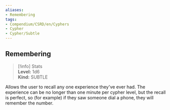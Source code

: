```yaml
---
aliases:
- Remembering
tags:
- Compendium/CSRD/en/Cyphers
- Cypher
- Cypher/Subtle
---
```


  
## Remembering  
>[!info] Stats  
> **Level:** 1d6  
> **Kind:** SUBTLE
  
Allows the user to recall any one experience they've ever had. The experience can be no longer than one minute per cypher level, but the recall is perfect, so (for example) if they saw someone dial a phone, they will remember the number.